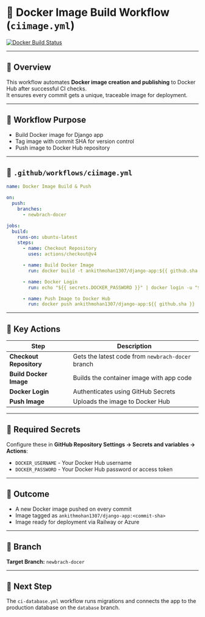 # 🐳 Docker Image Build Workflow (`ciimage.yml`)

[![Docker Build Status](https://img.shields.io/github/actions/workflow/status/ANKITHMOHAN1307/CI-CD-Pipeline-Django-App/ciimage.yml?branch=newbrach-docker&label=Docker%20Build&style=for-the-badge&color=blue)](https://github.com/ANKITHMOHAN1307/CI-CD-Pipeline-Django-App/actions/workflows/ciimage.yml)

---

## 🧠 Overview
This workflow automates **Docker image creation and publishing** to Docker Hub after successful CI checks.  
It ensures every commit gets a unique, traceable image for deployment.

---

## 🚀 Workflow Purpose
- Build Docker image for Django app  
- Tag image with commit SHA for version control  
- Push image to Docker Hub repository  

---

## 📁 `.github/workflows/ciimage.yml`
```yaml
name: Docker Image Build & Push

on:
  push:
    branches:
      - newbrach-docer

jobs:
  build:
    runs-on: ubuntu-latest
    steps:
      - name: Checkout Repository
        uses: actions/checkout@v4

      - name: Build Docker Image
        run: docker build -t ankithmohan1307/django-app:${{ github.sha }} .

      - name: Docker Login
        run: echo "${{ secrets.DOCKER_PASSWORD }}" | docker login -u "${{ secrets.DOCKER_USERNAME }}" --password-stdin

      - name: Push Image to Docker Hub
        run: docker push ankithmohan1307/django-app:${{ github.sha }}
```

---

## 🧱 Key Actions

| Step                    | Description                                        |
| ----------------------- | -------------------------------------------------- |
| **Checkout Repository** | Gets the latest code from `newbrach-docer` branch  |
| **Build Docker Image**  | Builds the container image with app code           |
| **Docker Login**        | Authenticates using GitHub Secrets                 |
| **Push Image**          | Uploads the image to Docker Hub                    |

---

## 🔐 Required Secrets

Configure these in **GitHub Repository Settings → Secrets and variables → Actions**:

- `DOCKER_USERNAME` - Your Docker Hub username
- `DOCKER_PASSWORD` - Your Docker Hub password or access token

---

## 🧾 Outcome

* A new Docker image pushed on every commit
* Image tagged as `ankithmohan1307/django-app:<commit-sha>`
* Image ready for deployment via Railway or Azure

---

## 🌿 Branch
**Target Branch:** `newbrach-docer`

---

## 🔗 Next Step

The `ci-database.yml` workflow runs migrations and connects the app to the production database on the `database` branch.
